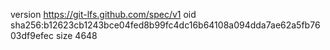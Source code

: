 version https://git-lfs.github.com/spec/v1
oid sha256:b12623cb1243bce04fed8b99fc4dc16b64108a094dda7ae62a5fb7603df9efec
size 4648
